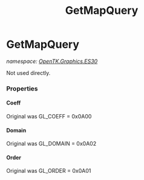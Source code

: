 ﻿---
title: GetMapQuery
---

# GetMapQuery
_namespace: [OpenTK.Graphics.ES30](N-OpenTK.Graphics.ES30.html)_

Not used directly.



### Properties

#### Coeff
Original was GL_COEFF = 0x0A00
#### Domain
Original was GL_DOMAIN = 0x0A02
#### Order
Original was GL_ORDER = 0x0A01

